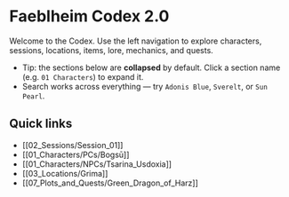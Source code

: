 # Faeblheim Codex 2.0

Welcome to the Codex. Use the left navigation to explore characters, sessions, locations, items, lore, mechanics, and quests.

- Tip: the sections below are **collapsed** by default. Click a section name (e.g. `01 Characters`) to expand it.
- Search works across everything — try `Adonis Blue`, `Sverelt`, or `Sun Pearl`.

## Quick links
- [[02_Sessions/Session_01]]
- [[01_Characters/PCs/Bogsū]]
- [[01_Characters/NPCs/Tsarina_Usdoxia]]
- [[03_Locations/Grima]]
- [[07_Plots_and_Quests/Green_Dragon_of_Harz]]
